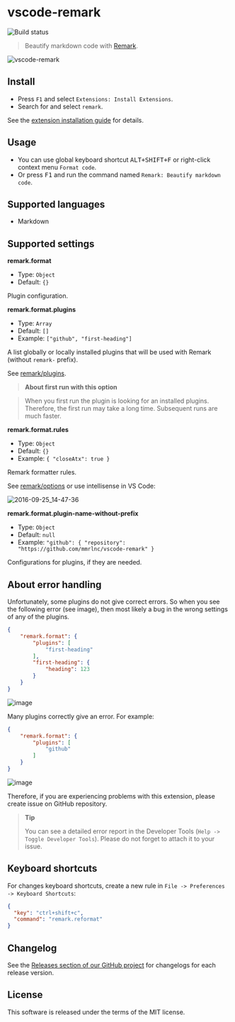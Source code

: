 # vscode-remark

![Build status](https://github.com/mrmlnc/vscode-remark/workflows/build/badge.svg)

> Beautify markdown code with [Remark](https://github.com/wooorm/remark).

![vscode-remark](https://cloud.githubusercontent.com/assets/7034281/18815111/44d2ffb2-832f-11e6-81dc-e3f62cfa06dc.gif)

## Install

  * Press `F1` and select `Extensions: Install Extensions`.
  * Search for and select `remark`.

See the [extension installation guide](https://code.visualstudio.com/docs/editor/extension-gallery) for details.

## Usage

  * You can use global keyboard shortcut <kbd>ALT+SHIFT+F</kbd> or right-click context menu `Format code`.
  * Or press <kbd>F1</kbd> and run the command named `Remark: Beautify markdown code`.

## Supported languages

  * Markdown

## Supported settings

**remark.format**

  * Type: `Object`
  * Default: `{}`

Plugin configuration.

**remark.format.plugins**

  * Type: `Array`
  * Default: `[]`
  * Example: `["github", "first-heading"]`

A list globally or locally installed plugins that will be used with Remark (without `remark-` prefix).

See [remark/plugins](https://github.com/wooorm/remark/blob/master/doc/plugins.md).

> **About first run with this option**

> When you first run the plugin is looking for an installed plugins. Therefore, the first run may take a long time. Subsequent runs are much faster.

**remark.format.rules**

  * Type: `Object`
  * Default: `{}`
  * Example: `{ "closeAtx": true }`

Remark formatter rules.

See [remark/options](https://github.com/wooorm/remark/tree/master/packages/remark-stringify#options) or use intellisense in VS Code:

![2016-09-25_14-47-36](https://cloud.githubusercontent.com/assets/7034281/18815102/09cc2394-832f-11e6-8b36-639405e4bcb0.gif)

**remark.format.plugin-name-without-prefix**

  * Type: `Object`
  * Default: `null`
  * Example: `"github": { "repository": "https://github.com/mmrlnc/vscode-remark" }`

Configurations for plugins, if they are needed.

## About error handling

Unfortunately, some plugins do not give correct errors. So when you see the following error (see image), then most likely a bug in the wrong settings of any of the plugins.

```json
{
	"remark.format": {
		"plugins": [
			"first-heading"
		],
		"first-heading": {
			"heading": 123
		}
	}
}
```

![image](https://cloud.githubusercontent.com/assets/7034281/21076181/e2c4892e-bf35-11e6-8d8d-a570470ac367.png)

Many plugins correctly give an error. For example:

```json
{
	"remark.format": {
		"plugins": [
			"github"
		]
	}
}
```

![image](https://cloud.githubusercontent.com/assets/7034281/21076175/b5365938-bf35-11e6-8ba2-d02e9f5019c9.png)

Therefore, if you are experiencing problems with this extension, please create issue on GitHub repository.

> **Tip**
>
> You can see a detailed error report in the Developer Tools (`Help -> Toggle Developer Tools`). Please do not forget to attach it to your issue.

## Keyboard shortcuts

For changes keyboard shortcuts, create a new rule in `File -> Preferences -> Keyboard Shortcuts`:

```json
{
  "key": "ctrl+shift+c",
  "command": "remark.reformat"
}
```

## Changelog

See the [Releases section of our GitHub project](https://github.com/mrmlnc/vscode-remark/releases) for changelogs for each release version.

## License

This software is released under the terms of the MIT license.

